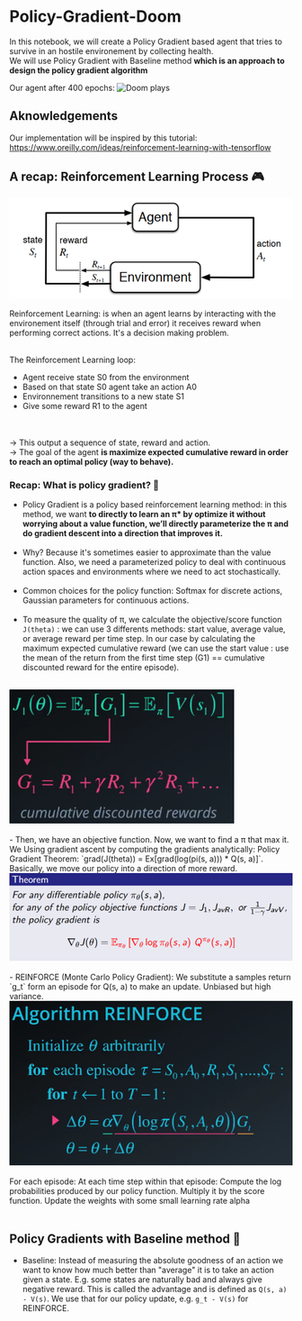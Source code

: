 # Policy-Gradient-Doom

In this notebook, we will create a Policy Gradient based agent that tries to survive in an hostile environement by collecting health.
<br>
We will use Policy Gradient with Baseline method <b>which is an approach to design the policy gradient algorithm</b>

Our agent after 400 epochs:
<img src="assets/doomhealth.gif" alt="Doom plays"/>
<br> 
## Aknowledgements
Our implementation will be inspired by this tutorial:
https://www.oreilly.com/ideas/reinforcement-learning-with-tensorflow

## A recap: Reinforcement Learning Process 🎮

<img src="assets/rl.png" alt="Reinforcement Learning process"/>

Reinforcement Learning: is when an agent learns by interacting with the environement itself (through trial and error) it receives reward when performing correct actions. It's a decision making problem.

<br>
The Reinforcement Learning loop:

- Agent receive state S0 from the environment
- Based on that state S0 agent take an action A0
- Environnement transitions to a new state S1
- Give some reward R1 to the agent
<br>
<br>
→ This output a sequence of state, reward and action.<br>
→ The goal of the agent <b>is maximize expected cumulative reward in order to reach an optimal policy (way to behave).</b>

### Recap: What is policy gradient? 🤖

- Policy Gradient is a policy based reinforcement learning method: in this method, we want <b>to directly to learn an π* by optimize it without worrying about a value function, we’ll directly parameterize the π and do gradient descent into a direction that improves it.</b>
<br><br>
- Why? Because it's sometimes easier to approximate than the value function. Also, we need a parameterized policy to deal with continuous action spaces and environments where we need to act stochastically.
<br><br>
- Common choices for the policy function: Softmax for discrete actions, Gaussian parameters for continuous actions.
<br><br>
- To measure the quality of π, we calculate the objective/score function `J(theta)` : we can use 3 differents methods: start value, average value, or average reward per time step. In our case by calculating the maximum expected cumulative reward (we can use the start value : use the mean of the return from the first time step (G1) == cumulative discounted reward for the entire episode).
<br>
<img style="width: 400px;" src="assets/objective.png" alt="Objective function"/>
<br>
<br>
- Then, we have an objective function. Now, we want to find a π that max it. We Using gradient ascent by computing the gradients analytically: Policy Gradient Theorem: `grad(J(theta)) = Ex[grad(log(pi(s, a))) * Q(s, a)]`. Basically, we move our policy into a direction of more reward.
<br>
<img style="width: 600px;" src="assets/policygrad.png" alt="Policy gradients"/>
<br>
<br>
- REINFORCE (Monte Carlo Policy Gradient): We substitute a samples return `g_t` form an episode for Q(s, a) to make an update. Unbiased but high variance.
<img src="assets/montecarlo.png" alt="Monte Carlo"/>
<br><br>
    For each episode:
        At each time step within that episode:
            Compute the log probabilities produced by our policy function.
            Multiply it by the score function.
            Update the weights with some small learning rate alpha
<br>    <br>     

## Policy Gradients with Baseline method 👾
- Baseline: Instead of measuring the absolute goodness of an action we want to know how much better than "average" it is to take an action given a state. E.g. some states are naturally bad and always give negative reward. This is called the advantage and is defined as `Q(s, a) - V(s)`. We use that for our policy update, e.g. `g_t - V(s)` for REINFORCE.
